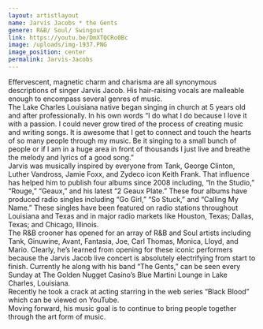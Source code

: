 ```yaml
---
layout: artistlayout
name: Jarvis Jacobs * the Gents
genere: R&B/ Soul/ Swingout
link: https://youtu.be/DmXTQCRo0Bc
image: /uploads/img-1937.PNG
image_position: center
permalink: Jarvis-Jacobs
---
```

Effervescent, magnetic charm and charisma are all synonymous descriptions of singer Jarvis Jacob. His hair-raising vocals are malleable enough to encompass several genres of music.<br>The Lake Charles Louisiana native began singing in church at 5 years old and after professionally. In his own words “I do what I do because I love it with a passion. I could never grow tired of the process of creating music and writing songs. It is awesome that I get to connect and touch the hearts of so many people through my music. Be it singing to a small bunch of people or if I am in a huge area in front of thousands I just live and breathe the melody and lyrics of a good song.”<br>Jarvis was musically inspired by everyone from Tank, George Clinton, Luther Vandross, Jamie Foxx, and Zydeco icon Keith Frank. That influence has helped him to publish four albums since 2008 including, “In the Studio,” “Rouge,” “Geaux,” and his latest “2 Geaux Plate.” These four albums have produced radio singles including “Go Girl,” “So Stuck,” and “Calling My Name.” These singles have been featured on radio stations throughout Louisiana and Texas and in major radio markets like Houston, Texas; Dallas, Texas; and Chicago, Illinois.<br>The R&B crooner has opened for an array of R&B and Soul artists including Tank, Ginuwine, Avant, Fantasia, Joe, Carl Thomas, Monica, Lloyd, and Mario. Clearly, he’s learned from opening for these iconic performers because the Jarvis Jacob live concert is absolutely electrifying from start to finish. Currently he along with his band “The Gents,” can be seen every Sunday at The Golden Nugget Casino’s Blue Martini Lounge in Lake Charles, Louisiana.<br>Recently he took a crack at acting starring in the web series “Black Blood” which can be viewed on YouTube.<br>Moving forward, his music goal is to continue to bring people together through the art form of music.